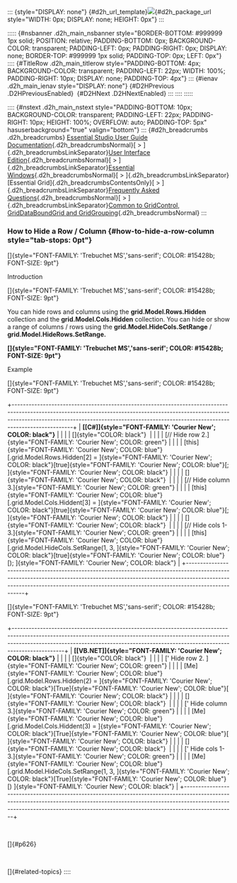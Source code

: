 ::: {style="DISPLAY: none"}
[](ms-xhelp:///?Id=d2h_url_template){#d2h_url_template}![](!package_url!){#d2h_package_url style="WIDTH: 0px; DISPLAY: none; HEIGHT: 0px"}
:::

::::: {#nsbanner .d2h_main_nsbanner style="BORDER-BOTTOM: #999999 1px solid; POSITION: relative; PADDING-BOTTOM: 0px; BACKGROUND-COLOR: transparent; PADDING-LEFT: 0px; PADDING-RIGHT: 0px; DISPLAY: none; BORDER-TOP: #999999 1px solid; PADDING-TOP: 0px; LEFT: 0px"}
:::: {#TitleRow .d2h_main_titlerow style="PADDING-BOTTOM: 4px; BACKGROUND-COLOR: transparent; PADDING-LEFT: 22px; WIDTH: 100%; PADDING-RIGHT: 10px; DISPLAY: none; PADDING-TOP: 4px"}
::: {#ienav .d2h_main_ienav style="DISPLAY: none"}
[](ms-xhelp:///?Id=181be9ae-4745-4f5c-810e-69968f82e2ed){#D2HPrevious .D2HPreviousEnabled}  [](ms-xhelp:///?Id=e0a0675a-fd44-4345-b704-1ec1950a63df){#D2HNext .D2HNextEnabled}
:::
::::
:::::

:::: {#nstext .d2h_main_nstext style="PADDING-BOTTOM: 10px; BACKGROUND-COLOR: transparent; PADDING-LEFT: 22px; PADDING-RIGHT: 10px; HEIGHT: 100%; OVERFLOW: auto; PADDING-TOP: 5px" hasuserbackground="true" valign="bottom"}
::: {#d2h_breadcrumbs .d2h_breadcrumbs}
[Essential Studio User Guide Documentation](ms-xhelp:///?Id=12457748-09e3-4d74-a240-8e049cedf030){.d2h_breadcrumbsNormal}[ \> ]{.d2h_breadcrumbsLinkSeparator}[User Interface Edition](ms-xhelp:///?Id=c29296b7-531c-413b-a0ec-488ca1f7f669){.d2h_breadcrumbsNormal}[ \> ]{.d2h_breadcrumbsLinkSeparator}[Essential Windows](ms-xhelp:///?Id=e60759d8-47a4-4570-9d7a-16a68d63f2ea){.d2h_breadcrumbsNormal}[ \> ]{.d2h_breadcrumbsLinkSeparator}[Essential Grid]{.d2h_breadcrumbsContentsOnly}[ \> ]{.d2h_breadcrumbsLinkSeparator}[Frequently Asked Questions](ms-xhelp:///?Id=28ff22ed-2523-4bf9-8f6c-4d94f7bcabcc){.d2h_breadcrumbsNormal}[ \> ]{.d2h_breadcrumbsLinkSeparator}[Common to GridControl, GridDataBoundGrid and GridGrouping](ms-xhelp:///?Id=d7132129-5014-47d6-9419-88a1e83d196a){.d2h_breadcrumbsNormal}
:::

### How to Hide a Row / Column {#how-to-hide-a-row-column style="tab-stops: 0pt"}

[]{style="FONT-FAMILY: 'Trebuchet MS','sans-serif'; COLOR: #15428b; FONT-SIZE: 9pt"} 

Introduction

[]{style="FONT-FAMILY: 'Trebuchet MS','sans-serif'; COLOR: #15428b; FONT-SIZE: 9pt"} 

You can hide rows and columns using the **grid.Model.Rows.Hidden** collection and the **grid.Model.Cols.Hidden** collection. You can hide or show a range of columns / rows using the **grid.Model.HideCols.SetRange** / **grid.Model.HideRows.SetRange.**

**[]{style="FONT-FAMILY: 'Trebuchet MS','sans-serif'; COLOR: #15428b; FONT-SIZE: 9pt"}** 

Example

[]{style="FONT-FAMILY: 'Trebuchet MS','sans-serif'; COLOR: #15428b; FONT-SIZE: 9pt"} 

+---------------------------------------------------------------------------------------------------------------------------------------------------------------------------------------------------------------------------------------------------------------+
| **[\[C#\]]{style="FONT-FAMILY: 'Courier New'; COLOR: black"}**                                                                                                                                                                                                |
|                                                                                                                                                                                                                                                               |
| []{style="COLOR: black"}                                                                                                                                                                                                                                      |
|                                                                                                                                                                                                                                                               |
| [// Hide row 2.]{style="FONT-FAMILY: 'Courier New'; COLOR: green"}                                                                                                                                                                                            |
|                                                                                                                                                                                                                                                               |
| [this]{style="FONT-FAMILY: 'Courier New'; COLOR: blue"}[.grid.Model.Rows.Hidden\[2\] = ]{style="FONT-FAMILY: 'Courier New'; COLOR: black"}[true]{style="FONT-FAMILY: 'Courier New'; COLOR: blue"}[; ]{style="FONT-FAMILY: 'Courier New'; COLOR: black"}       |
|                                                                                                                                                                                                                                                               |
| []{style="FONT-FAMILY: 'Courier New'; COLOR: black"}                                                                                                                                                                                                          |
|                                                                                                                                                                                                                                                               |
| [// Hide column 3.]{style="FONT-FAMILY: 'Courier New'; COLOR: green"}                                                                                                                                                                                         |
|                                                                                                                                                                                                                                                               |
| [this]{style="FONT-FAMILY: 'Courier New'; COLOR: blue"}[.grid.Model.Cols.Hiddent\[3\] = ]{style="FONT-FAMILY: 'Courier New'; COLOR: black"}[true]{style="FONT-FAMILY: 'Courier New'; COLOR: blue"}[; ]{style="FONT-FAMILY: 'Courier New'; COLOR: black"}      |
|                                                                                                                                                                                                                                                               |
| []{style="FONT-FAMILY: 'Courier New'; COLOR: black"}                                                                                                                                                                                                          |
|                                                                                                                                                                                                                                                               |
| [// Hide cols 1-3.]{style="FONT-FAMILY: 'Courier New'; COLOR: green"}                                                                                                                                                                                         |
|                                                                                                                                                                                                                                                               |
| [this]{style="FONT-FAMILY: 'Courier New'; COLOR: blue"}[.grid.Model.HideCols.SetRange(1, 3, ]{style="FONT-FAMILY: 'Courier New'; COLOR: black"}[true]{style="FONT-FAMILY: 'Courier New'; COLOR: blue"}[); ]{style="FONT-FAMILY: 'Courier New'; COLOR: black"} |
+---------------------------------------------------------------------------------------------------------------------------------------------------------------------------------------------------------------------------------------------------------------+

[]{style="FONT-FAMILY: 'Trebuchet MS','sans-serif'; COLOR: #15428b; FONT-SIZE: 9pt"} 

+------------------------------------------------------------------------------------------------------------------------------------------------------------------------------------------------------------------------------------------------------------+
| **[\[VB.NET\]]{style="FONT-FAMILY: 'Courier New'; COLOR: black"}**                                                                                                                                                                                         |
|                                                                                                                                                                                                                                                            |
| []{style="COLOR: black"}                                                                                                                                                                                                                                   |
|                                                                                                                                                                                                                                                            |
| [\' Hide row 2. ]{style="FONT-FAMILY: 'Courier New'; COLOR: green"}                                                                                                                                                                                        |
|                                                                                                                                                                                                                                                            |
| [Me]{style="FONT-FAMILY: 'Courier New'; COLOR: blue"}[.grid.Model.Rows.Hidden(2) = ]{style="FONT-FAMILY: 'Courier New'; COLOR: black"}[True]{style="FONT-FAMILY: 'Courier New'; COLOR: blue"}[ ]{style="FONT-FAMILY: 'Courier New'; COLOR: black"}         |
|                                                                                                                                                                                                                                                            |
| []{style="FONT-FAMILY: 'Courier New'; COLOR: black"}                                                                                                                                                                                                       |
|                                                                                                                                                                                                                                                            |
| [\' Hide column 3.]{style="FONT-FAMILY: 'Courier New'; COLOR: green"}                                                                                                                                                                                      |
|                                                                                                                                                                                                                                                            |
| [Me]{style="FONT-FAMILY: 'Courier New'; COLOR: blue"}[.grid.Model.Cols.Hiddent(3) = ]{style="FONT-FAMILY: 'Courier New'; COLOR: black"}[True]{style="FONT-FAMILY: 'Courier New'; COLOR: blue"}[ ]{style="FONT-FAMILY: 'Courier New'; COLOR: black"}        |
|                                                                                                                                                                                                                                                            |
| []{style="FONT-FAMILY: 'Courier New'; COLOR: black"}                                                                                                                                                                                                       |
|                                                                                                                                                                                                                                                            |
| [\' Hide cols 1-3.]{style="FONT-FAMILY: 'Courier New'; COLOR: green"}                                                                                                                                                                                      |
|                                                                                                                                                                                                                                                            |
| [Me]{style="FONT-FAMILY: 'Courier New'; COLOR: blue"}[.grid.Model.HideCols.SetRange(1, 3, ]{style="FONT-FAMILY: 'Courier New'; COLOR: black"}[True]{style="FONT-FAMILY: 'Courier New'; COLOR: blue"}[) ]{style="FONT-FAMILY: 'Courier New'; COLOR: black"} |
+------------------------------------------------------------------------------------------------------------------------------------------------------------------------------------------------------------------------------------------------------------+

 

[]{#p626} 

 

[]{#related-topics}
::::

